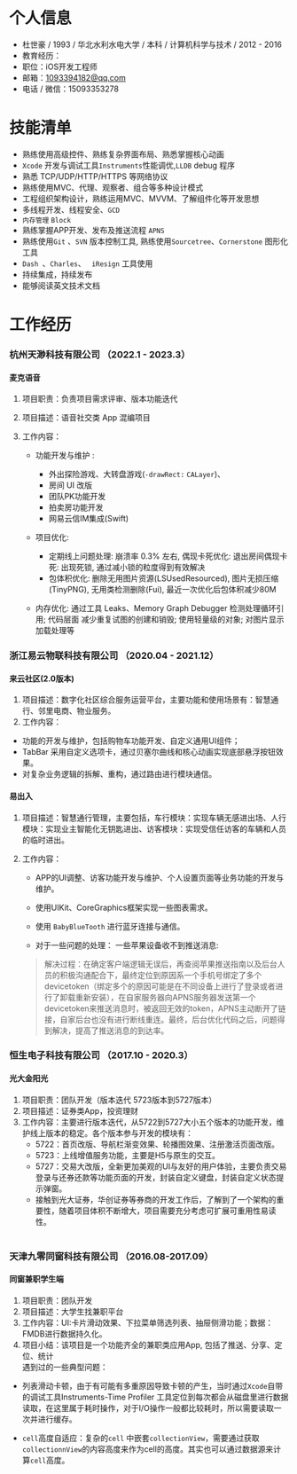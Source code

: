 # 个人信息

- 杜世豪 / 1993 / 华北水利水电大学 / 本科 / 计算机科学与技术 / 2012 - 2016
- 教育经历：
- 职位：iOS开发工程师
- 邮箱：1093394182@qq.com
- 电话 / 微信：15093353278

# 技能清单

- 熟练使用高级控件、熟练复杂界面布局、熟悉掌握核心动画
- `Xcode` 开发与调试工具`Instruments`性能调优,`LLDB` debug 程序
- 熟悉 TCP/UDP/HTTP/HTTPS 等网络协议
- 熟练使用MVC、代理、观察者、组合等多种设计模式
- 工程组织架构设计，熟练运用MVC、MVVM、了解组件化等开发思想
- 多线程开发、线程安全、`GCD` 
- `内存管理`  `Block`
- 熟练掌握APP开发、发布及推送流程 `APNS` 
- 熟练使用`Git` 、`SVN`  版本控制工具, 熟练使用`Sourcetree`、`Cornerstone` 图形化工具
- `Dash `、`Charles`、 ` iResign` 工具使用
- 持续集成，持续发布
- 能够阅读英文技术文档

# 工作经历

### 杭州天渺科技有限公司 （2022.1 - 2023.3）

#### 麦克语音

1. 项目职责：负责项目需求评审、版本功能迭代
2. 项目描述：语音社交类 App 混编项目
3. 工作内容：<br>

   - 功能开发与维护 :  

     - 外出探险游戏、大转盘游戏(`-drawRect:` `CALayer`)、
     - 房间 UI 改版
     - 团队PK功能开发
     - 拍卖房功能开发
     - 网易云信IM集成(Swift)
   - 项目优化: 
   
     - 定期线上问题处理: 崩溃率 0.3% 左右, 偶现卡死优化: 退出房间偶现卡死: 出现死锁, 通过减小锁的粒度得到有效解决
     - 包体积优化: 删除无用图片资源(LSUsedResourced), 图片无损压缩(TinyPNG), 无用类检测删除(Fui), 最近一次优化后包体积减少80M
   - 内存优化: 通过工具 Leaks、Memory Graph Debugger 检测处理循环引用; 代码层面 减少重复试图的创建和销毁; 使用轻量级的对象; 对图片显示加载处理等



### 浙江易云物联科技有限公司 （2020.04 - 2021.12）

#### 来云社区(2.0版本)

1. 项目描述：数字化社区综合服务运营平台，主要功能和使用场景有：智慧通行、邻里电商、物业服务。
2. 工作内容：<br>
  - 功能的开发与维护，包括购物车功能开发、自定义通用UI组件；<br>
  - TabBar 采用自定义选项卡，通过贝塞尔曲线和核心动画实现底部悬浮按钮效果。<br>
  - 对复杂业务逻辑的拆解、重构，通过路由进行模块通信。<br>

#### 易出入

1. 项目描述：智慧通行管理，主要包括，车行模块：实现车辆无感进出场、人行模块：实现业主智能化无钥匙进出、访客模块：实现受信任访客的车辆和人员的临时进出。

2. 工作内容：<br>

   - APP的UI调整、访客功能开发与维护、个人设置页面等业务功能的开发与维护。<br>

   - 使用UIKit、CoreGraphics框架实现一些图表需求。

   - 使用 `BabyBlueTooth` 进行蓝牙连接与通信。<br>

   - 对于一些问题的处理： 一些苹果设备收不到推送消息:

   > 解决过程：在确定客户端逻辑无误后，再查阅苹果推送指南以及后台人员的积极沟通配合下，最终定位到原因系一个手机号绑定了多个devicetoken（绑定多个的原因可能是在不同设备上进行了登录或者进行了卸载重新安装），在自家服务器向APNS服务器发送第一个 devicetoken来推送消息时，被返回无效的token，APNS主动断开了链接，自家后台也没有进行断线重连。最终，后台优化代码之后，问题得到解决，提高了推送消息的到达率。

### 恒生电子科技有限公司 （2017.10 - 2020.3）

#### 光大金阳光

1. 项目职责：团队开发（版本迭代 5723版本到5727版本）
2. 项目描述：证券类App，投资理财
3. 工作内容：主要进行版本迭代，从5722到5727大小五个版本的功能开发，维护线上版本的稳定。各个版本参与开发的模块有：<br>
      - 5722：首页改版、导航栏渐变效果、轮播图效果、注册激活页面改版。 <br>
      - 5723：上线增值服务功能，主要是H5与原生的交互。 <br>
      - 5727：交易大改版，全新更加美观的UI与友好的用户体验，主要负责交易登录与还券还款等功能页面的开发，封装自定义键盘，封装自定义状态提示弹窗。 <br>
      - 接触到光大证券，华创证券等券商的开发工作后，了解到了一个架构的重要性，随着项目体积不断增大，项目需要充分考虑可扩展可重用性易读性。 <br><br>

### 天津九零同窗科技有限公司 （2016.08-2017.09）

#### 同窗兼职学生端

1. 项目职责：团队开发
2. 项目描述：大学生找兼职平台
3. 工作内容：UI:卡片滑动效果、下拉菜单筛选列表、抽屉侧滑功能；数据：FMDB进行数据持久化。
4. 项目小结：该项目是一个功能齐全的兼职类应用App, 包括了推送、分享、定位、统计 <br>遇到过的一些典型问题：<br>
  - 列表滑动卡顿，由于有可能有多重原因导致卡顿的产生，当时通过`Xcode`自带的调试工具Instruments-Time Profiler 工具定位到每次都会从磁盘里进行数据读取，在这里属于耗时操作，对于I/O操作一般都比较耗时，所以需要读取一次并进行缓存。<br>
  
  - `cell`高度自适应：复杂的`cell` 中嵌套`collectionView`，需要通过获取`collectionnView`的内容高度来作为cell的高度。其实也可以通过数据源来计算`cell`高度。
